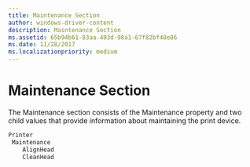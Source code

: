 ```yaml
---
title: Maintenance Section
author: windows-driver-content
description: Maintenance Section
ms.assetid: 65b94b61-83aa-403d-98a1-67f82bf48e86
ms.date: 11/28/2017
ms.localizationpriority: medium
---
```


# Maintenance Section


The Maintenance section consists of the Maintenance property and two child values that provide information about maintaining the print device.

```cpp
Printer
 Maintenance
    AlignHead
    CleanHead
```

 

 




